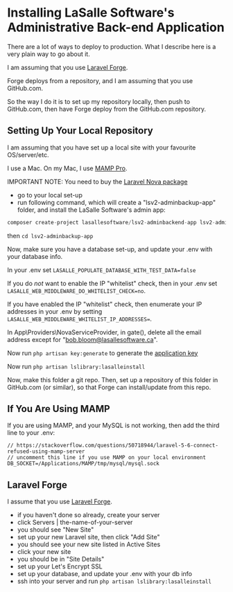 # Installing LaSalle Software's Administrative Back-end Application 

There are a lot of ways to deploy to production. What I describe here is a very plain way to go about it.

I am assuming that you use [Laravel Forge](https://forge.laravel.com). 

Forge deploys from a repository, and I am assuming that you use GitHub.com. 

So the way I do it is to set up my repository locally, then push to GitHub.com, then have Forge deploy from the GitHub.com repository. 


## Setting Up Your Local Repository

I am assuming that you have set up a local site with your favourite OS/server/etc. 

I use a Mac. On my Mac, I use [MAMP Pro](https://www.mamp.info/en/mamp-pro/). 

IMPORTANT NOTE: You need to buy the [Laravel Nova package](https://nova.laravel.com)

- go to your local set-up
- run following command, which will create a "lsv2-adminbackup-app" folder, and install the LaSalle Software's admin app:

```php
composer create-project lasallesoftware/lsv2-adminbackend-app lsv2-adminbackup-app 
```

then ```cd lsv2-adminbackup-app ``` 

Now, make sure you have a database set-up, and update your .env with your database info.

In your .env set ```LASALLE_POPULATE_DATABASE_WITH_TEST_DATA=false```

If you do *not* want to enable the IP "whitelist" check, then in your .env set ```LASALLE_WEB_MIDDLEWARE_DO_WHITELIST_CHECK=no```.

If you have enabled the IP "whitelist" check, then enumerate your IP addresses in your .env by setting ```LASALLE_WEB_MIDDLEWARE_WHITELIST_IP_ADDRESSES=```. 

In App\Providers\NovaServiceProvider, in gate(), delete all the email address except for "bob.bloom@lasallesoftware.ca".

Now run ```php artisan key:generate``` to generate the [application key](https://laravel.com/docs/6.x#configuration)

Now run ```php artisan lslibrary:lasalleinstall```

Now, make this folder a git repo. Then, set up a repository of this folder in GitHub.com (or similar), so that Forge can install/update from this repo.

## If You Are Using MAMP

If you are using MAMP, and your MySQL is not working, then add the third line to your .env:
```
// https://stackoverflow.com/questions/50718944/laravel-5-6-connect-refused-using-mamp-server
// uncomment this line if you use MAMP on your local environment
DB_SOCKET=/Applications/MAMP/tmp/mysql/mysql.sock
```

## Laravel Forge

I assume that you use [Laravel Forge](https://forge.laravel.com).

- if you haven't done so already, create your server
- click Servers | the-name-of-your-server
- you should see "New Site"
- set up your new Laravel site, then click "Add Site"
- you should see your new site listed in Active Sites
- click your new site
- you should be in "Site Details"
- set up your Let's Encrypt SSL
- set up your database, and update your .env with your db info
- ssh into your server and run ```php artisan lslibrary:lasalleinstall```



